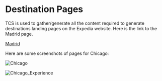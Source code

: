 # Destination Pages

TCS is used to gather/generate all the content required to generate destinations landing pages on the Expedia website. Here is the link to the Madrid page. 

[Madrid](https://www.expedia.com/lp/destinations/178281)

Here are some screenshots of pages for Chicago:

![Chicago](/files/tcs_dx_fig1.png "Figure 1")

![Chicago_Experience](/files/tcs_dx_fig2.png "Figure 2")
